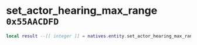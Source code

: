 # set_actor_hearing_max_range `0x55AACDFD`

```lua
local result --[[ integer ]] = natives.entity.set_actor_hearing_max_range(_unk0 --[[ integer ]], _unk1 --[[ integer ]])
```